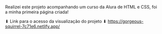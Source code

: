 Realizei este projeto acompanhando um curso da Alura de HTML e CSS, foi a minha primeira página criada!

⬇ Link para o acesso da visualização do projeto ⬇
  https://gorgeous-squirrel-7c71e6.netlify.app/
